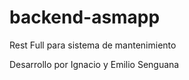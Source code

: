 # backend-asmapp
Rest Full para sistema de mantenimiento 

Desarrollo por Ignacio y Emilio Senguana
